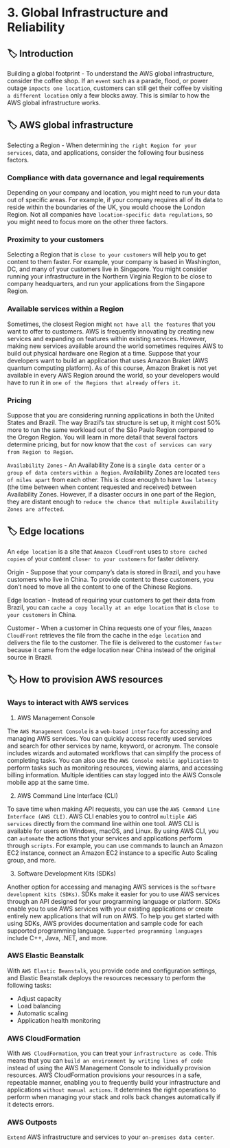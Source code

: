 # 3. Global Infrastructure and Reliability

## 🏷 Introduction
Building a global footprint - To understand the AWS global infrastructure, consider the coffee shop. If an `event` such as a parade, flood, or power outage `impacts one location`, customers can still get their coffee by visiting `a different location` only a few blocks away. This is similar to how the AWS global infrastructure works.

## 🏷 AWS global infrastructure
Selecting a Region - When determining `the right Region for your services`, data, and applications, consider the following four business factors. 

### Compliance with data governance and legal requirements
Depending on your company and location, you might need to run your data out of specific areas. For example, if your company requires all of its data to reside within the boundaries of the UK, you would choose the London Region. Not all companies have `location-specific data regulations`, so you might need to focus more on the other three factors.

### Proximity to your customers
Selecting a Region that is `close to your customers` will help you to get content to them faster. For example, your company is based in Washington, DC, and many of your customers live in Singapore. You might consider running your infrastructure in the Northern Virginia Region to be close to company headquarters, and run your applications from the Singapore Region.

### Available services within a Region
Sometimes, the closest Region might `not have all the features` that you want to offer to customers. AWS is frequently innovating by creating new services and expanding on features within existing services. However, making new services available around the world sometimes requires AWS to build out physical hardware one Region at a time. Suppose that your developers want to build an application that uses Amazon Braket (AWS quantum computing platform). As of this course, Amazon Braket is not yet available in every AWS Region around the world, so your developers would have to run it in `one of the Regions that already offers it`.

### Pricing
Suppose that you are considering running applications in both the United States and Brazil. The way Brazil’s tax structure is set up, it might cost 50% more to run the same workload out of the São Paulo Region compared to the Oregon Region. You will learn in more detail that several factors determine pricing, but for now know that the `cost of services can vary from Region to Region`.

`Availability Zones` - An Availability Zone is a `single data center` or `a group of data centers` `within a Region`. Availability Zones are located `tens of miles apart` from each other. This is close enough to have `low latency` (the time between when content requested and received) between Availability Zones. However, if a disaster occurs in one part of the Region, they are distant enough to `reduce the chance that multiple Availability Zones are affected`.

## 🏷 Edge locations
An `edge location` is a site that `Amazon CloudFront` uses to `store cached copies` of your content `closer to your customers` for faster delivery.

Origin - Suppose that your company’s data is stored in Brazil, and you have customers who live in China. To provide content to these customers, you don’t need to move all the content to one of the Chinese Regions.

Edge location - Instead of requiring your customers to get their data from Brazil, you can `cache a copy locally at an edge location` that is `close to your customers` in China.

Customer - When a customer in China requests one of your files, `Amazon CloudFront` retrieves the file from the cache in the `edge location` and delivers the file to the customer. The file is delivered to the customer `faster` because it came from the edge location near China instead of the original source in Brazil.

## 🏷 How to provision AWS resources

### Ways to interact with AWS services
1. AWS Management Console

The `AWS Management Console` is a `web-based interface` for accessing and managing AWS services. You can quickly access recently used services and search for other services by name, keyword, or acronym. The console includes wizards and automated workflows that can simplify the process of completing tasks. You can also use the `AWS Console mobile application` to perform tasks such as monitoring resources, viewing alarms, and accessing billing information. Multiple identities can stay logged into the AWS Console mobile app at the same time.

2. AWS Command Line Interface (CLI)

To save time when making API requests, you can use the `AWS Command Line Interface (AWS CLI)`. AWS CLI enables you to control `multiple AWS services` directly from the command line within one tool. AWS CLI is available for users on Windows, macOS, and Linux. By using AWS CLI, you can `automate` the actions that your services and applications perform through `scripts`. For example, you can use commands to launch an Amazon EC2 instance, connect an Amazon EC2 instance to a specific Auto Scaling group, and more.

3. Software Development Kits (SDKs)

Another option for accessing and managing AWS services is the `software development kits (SDKs)`. SDKs make it easier for you to use AWS services through an API designed for your programming language or platform. SDKs enable you to use AWS services with your existing applications or create entirely new applications that will run on AWS. To help you get started with using SDKs, AWS provides documentation and sample code for each supported programming language. `Supported programming languages` include C++, Java, .NET, and more.

### AWS Elastic Beanstalk
With `AWS Elastic Beanstalk`, you provide code and configuration settings, and Elastic Beanstalk deploys the resources necessary to perform the following tasks:
- Adjust capacity
- Load balancing
- Automatic scaling
- Application health monitoring

### AWS CloudFormation
With `AWS CloudFormation`, you can treat your `infrastructure as code`. This means that you can `build an environment by writing lines of code` instead of using the AWS Management Console to individually provision resources. AWS CloudFormation provisions your resources in a safe, repeatable manner, enabling you to frequently build your infrastructure and applications `without manual actions`. It determines the right operations to perform when managing your stack and rolls back changes automatically if it detects errors.

### AWS Outposts
`Extend` AWS infrastructure and services to your `on-premises data center`.


















